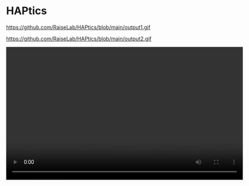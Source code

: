 # HAPtics




https://github.com/RaiseLab/HAPtics/blob/main/output1.gif


https://github.com/RaiseLab/HAPtics/blob/main/output2.gif



<!DOCTYPE html>
<html>
<head>
    <title>Video Player</title>
</head>
<body>
    <video controls width="640" height="360">
        <source src="https://github.com/RaiseLab/HAPtics/blob/main/output_video.mp4" type="video/mp4">
        Your browser does not support the video tag.
    </video>
</body>
</html>

